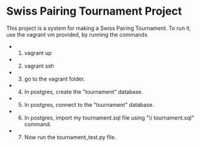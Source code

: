 Swiss Pairing Tournament Project
=============

This project is a system for making a Swiss Pairing Tournament.
To run it, use the vagrant vm provided, by running the commands
 - 1. vagrant up
 - 2. vagrant ssh
 - 3. go to the vagrant folder.
 - 4. In postgres, create the "tournament" database.
 - 5. In postgres, connect to the "tournament" database.
 - 6. In postgres, import my tournament.sql file using "\i tournament.sql" command.
 - 7. Now run the tournament_test.py file.